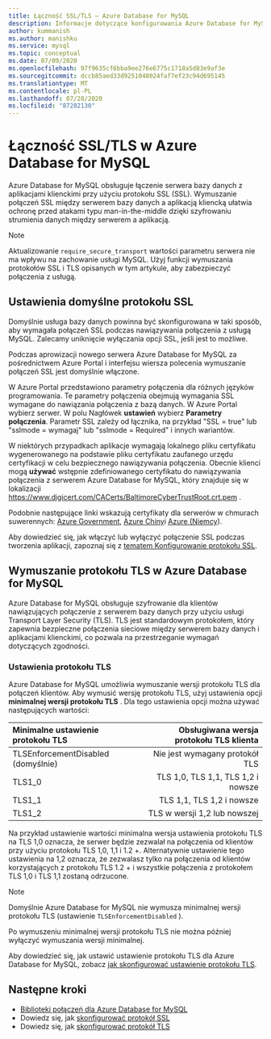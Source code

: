 ```yaml
---
title: Łączność SSL/TLS — Azure Database for MySQL
description: Informacje dotyczące konfigurowania Azure Database for MySQL i skojarzonych aplikacji w celu prawidłowego używania połączeń SSL
author: kummanish
ms.author: manishku
ms.service: mysql
ms.topic: conceptual
ms.date: 07/09/2020
ms.openlocfilehash: 97f9635cf6bba9ee276e6775c1718a5d83e9af3e
ms.sourcegitcommit: dccb85aed33d9251048024faf7ef23c94d695145
ms.translationtype: MT
ms.contentlocale: pl-PL
ms.lasthandoff: 07/28/2020
ms.locfileid: "87282130"
---
```

# <a name="ssltls-connectivity-in-azure-database-for-mysql"></a>Łączność SSL/TLS w Azure Database for MySQL

Azure Database for MySQL obsługuje łączenie serwera bazy danych z aplikacjami klienckimi przy użyciu protokołu SSL (SSL). Wymuszanie połączeń SSL między serwerem bazy danych a aplikacją kliencką ułatwia ochronę przed atakami typu man-in-the-middle dzięki szyfrowaniu strumienia danych między serwerem a aplikacją.

> [!NOTE]
> Aktualizowanie `require_secure_transport` wartości parametru serwera nie ma wpływu na zachowanie usługi MySQL. Użyj funkcji wymuszania protokołów SSL i TLS opisanych w tym artykule, aby zabezpieczyć połączenia z usługą.

## <a name="ssl-default-settings"></a>Ustawienia domyślne protokołu SSL

Domyślnie usługa bazy danych powinna być skonfigurowana w taki sposób, aby wymagała połączeń SSL podczas nawiązywania połączenia z usługą MySQL.  Zalecamy uniknięcie wyłączania opcji SSL, jeśli jest to możliwe.

Podczas aprowizacji nowego serwera Azure Database for MySQL za pośrednictwem Azure Portal i interfejsu wiersza polecenia wymuszanie połączeń SSL jest domyślnie włączone. 

W Azure Portal przedstawiono parametry połączenia dla różnych języków programowania. Te parametry połączenia obejmują wymagania SSL wymagane do nawiązania połączenia z bazą danych. W Azure Portal wybierz serwer. W polu Nagłówek **ustawień** wybierz **Parametry połączenia**. Parametr SSL zależy od łącznika, na przykład "SSL = true" lub "sslmode = wymagaj" lub "sslmode = Required" i innych wariantów.

W niektórych przypadkach aplikacje wymagają lokalnego pliku certyfikatu wygenerowanego na podstawie pliku certyfikatu zaufanego urzędu certyfikacji w celu bezpiecznego nawiązywania połączenia. Obecnie klienci mogą **używać** wstępnie zdefiniowanego certyfikatu do nawiązywania połączenia z serwerem Azure Database for MySQL, który znajduje się w lokalizacji https://www.digicert.com/CACerts/BaltimoreCyberTrustRoot.crt.pem . 

Podobnie następujące linki wskazują certyfikaty dla serwerów w chmurach suwerennych: [Azure Government](https://www.digicert.com/CACerts/BaltimoreCyberTrustRoot.crt.pem), [Azure Chiny](https://dl.cacerts.digicert.com/DigiCertGlobalRootCA.crt.pem)i [Azure (Niemcy](https://www.d-trust.net/cgi-bin/D-TRUST_Root_Class_3_CA_2_2009.crt)).

Aby dowiedzieć się, jak włączyć lub wyłączyć połączenie SSL podczas tworzenia aplikacji, zapoznaj się z [tematem Konfigurowanie protokołu SSL](howto-configure-ssl.md).

## <a name="tls-enforcement-in-azure-database-for-mysql"></a>Wymuszanie protokołu TLS w Azure Database for MySQL

Azure Database for MySQL obsługuje szyfrowanie dla klientów nawiązujących połączenie z serwerem bazy danych przy użyciu usługi Transport Layer Security (TLS). TLS jest standardowym protokołem, który zapewnia bezpieczne połączenia sieciowe między serwerem bazy danych i aplikacjami klienckimi, co pozwala na przestrzeganie wymagań dotyczących zgodności.

### <a name="tls-settings"></a>Ustawienia protokołu TLS

Azure Database for MySQL umożliwia wymuszanie wersji protokołu TLS dla połączeń klientów. Aby wymusić wersję protokołu TLS, użyj ustawienia opcji **minimalnej wersji protokołu TLS** . Dla tego ustawienia opcji można używać następujących wartości:

|  Minimalne ustawienie protokołu TLS             | Obsługiwana wersja protokołu TLS klienta                |
|:---------------------------------|-------------------------------------:|
| TLSEnforcementDisabled (domyślnie) | Nie jest wymagany protokół TLS                      |
| TLS1_0                           | TLS 1,0, TLS 1,1, TLS 1,2 i nowsze           |
| TLS1_1                           | TLS 1,1, TLS 1,2 i nowsze                   |
| TLS1_2                           | TLS w wersji 1,2 lub nowszej                     |


Na przykład ustawienie wartości minimalna wersja ustawienia protokołu TLS na TLS 1,0 oznacza, że serwer będzie zezwalał na połączenia od klientów przy użyciu protokołu TLS 1,0, 1,1 i 1.2 +. Alternatywnie ustawienie tego ustawienia na 1,2 oznacza, że zezwalasz tylko na połączenia od klientów korzystających z protokołu TLS 1.2 + i wszystkie połączenia z protokołem TLS 1,0 i TLS 1,1 zostaną odrzucone.

> [!Note] 
> Domyślnie Azure Database for MySQL nie wymusza minimalnej wersji protokołu TLS (ustawienie `TLSEnforcementDisabled` ).
>
> Po wymuszeniu minimalnej wersji protokołu TLS nie można później wyłączyć wymuszania wersji minimalnej.

Aby dowiedzieć się, jak ustawić ustawienie protokołu TLS dla Azure Database for MySQL, zobacz [jak skonfigurować ustawienie protokołu TLS](howto-tls-configurations.md).

## <a name="next-steps"></a>Następne kroki

- [Biblioteki połączeń dla Azure Database for MySQL](concepts-connection-libraries.md)
- Dowiedz się, jak [skonfigurować protokół SSL](howto-configure-ssl.md)
- Dowiedz się, jak [skonfigurować protokół TLS](howto-tls-configurations.md)
